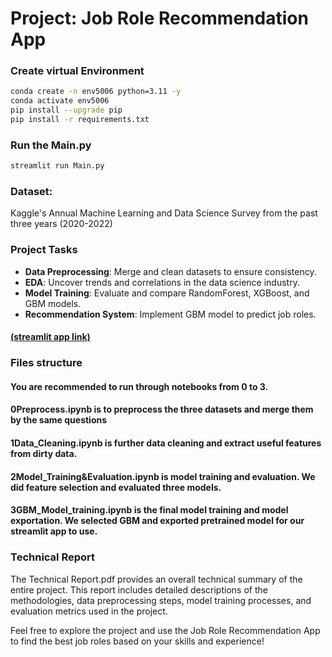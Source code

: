 
# Project: Job Role Recommendation App

### Create virtual Environment

```bash
conda create -n env5006 python=3.11 -y
conda activate env5006
pip install --upgrade pip
pip install -r requirements.txt
```

### Run the Main.py

```bash
streamlit run Main.py
```

### Dataset:
Kaggle's Annual Machine Learning and Data Science Survey from the past three years (2020-2022)

### Project Tasks

- **Data Preprocessing**: Merge and clean datasets to ensure consistency.
- **EDA**: Uncover trends and correlations in the data science industry.
- **Model Training**: Evaluate and compare RandomForest, XGBoost, and GBM models.
- **Recommendation System**: Implement GBM model to predict job roles.
#### [(streamlit app link)](https://it5006-kxx3jsq4iscaa9vyoqohvk.streamlit.app/)

### Files structure   
#### You are recommended to run through notebooks from 0 to 3.
#### 0Preprocess.ipynb is to preprocess the three datasets and merge them by the same questions    
#### 1Data_Cleaning.ipynb is further data cleaning and extract useful features from dirty data.
#### 2Model_Training&Evaluation.ipynb is model training and evaluation. We did feature selection and evaluated three models.
#### 3GBM_Model_training.ipynb is the final model training and model exportation. We selected GBM and exported pretrained model for our streamlit app to use.

### Technical Report
The Technical Report.pdf provides an overall technical summary of the entire project. This report includes detailed descriptions of the methodologies, data preprocessing steps, model training processes, and evaluation metrics used in the project.

Feel free to explore the project and use the Job Role Recommendation App to find the best job roles based on your skills and experience!